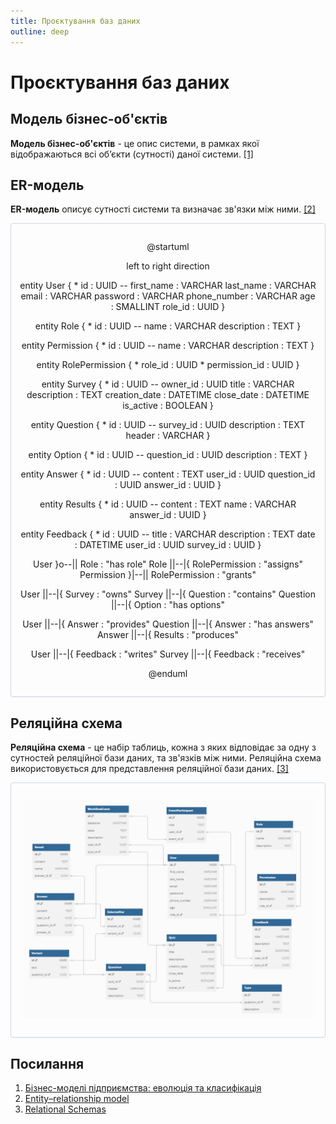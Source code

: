 ```yaml
---
title: Проєктування баз даних
outline: deep
---
```


# Проєктування баз даних

## Модель бізнес-об'єктів

**Модель бізнес-об'єктів** - це опис системи, в рамках якої відображаються всі об’єкти (сутності) даної системи. [[1]](https://economyandsociety.in.ua/journals/7_ukr/82.pdf)

## ER-модель   

**ER-модель** описує сутності системи та визначає зв'язки між ними. [[2]](https://en.wikipedia.org/wiki/Entity%E2%80%93relationship_model)

<center style="
    border-radius:4px;
    border: 1px solid #cfd7e6;
    box-shadow: 0 1px 3px 0 rgba(89,105,129,.05), 0 1px 1px 0 rgba(0,0,0,.025);
    padding: 1em;"
>

@startuml

left to right direction

entity User {
    * id : UUID
    --
    first_name : VARCHAR
    last_name : VARCHAR
    email : VARCHAR
    password : VARCHAR
    phone_number : VARCHAR
    age : SMALLINT
    role_id : UUID
}

entity Role {
    * id : UUID
    --
    name : VARCHAR
    description : TEXT
}

entity Permission {
    * id : UUID
    --
    name : VARCHAR
    description : TEXT
}

entity RolePermission {
    * role_id : UUID
    * permission_id : UUID
}

entity Survey {
    * id : UUID
    --
    owner_id : UUID
    title : VARCHAR
    description : TEXT
    creation_date : DATETIME
    close_date : DATETIME
    is_active : BOOLEAN
}

entity Question {
    * id : UUID
    --
    survey_id : UUID
    description : TEXT
    header : VARCHAR
}

entity Option {
    * id : UUID
    --
    question_id : UUID
    description : TEXT
}

entity Answer {
    * id : UUID
    --
    content : TEXT
    user_id : UUID
    question_id : UUID
    answer_id : UUID
}

entity Results {
    * id : UUID
    --
    content : TEXT
    name : VARCHAR
    answer_id : UUID
}

entity Feedback {
    * id : UUID
    --
    title : VARCHAR
    description : TEXT
    date : DATETIME
    user_id : UUID
    survey_id : UUID
}

User }o--|| Role : "has role"
Role ||--|{ RolePermission : "assigns"
Permission }|--|| RolePermission : "grants"

User ||--|{ Survey : "owns"
Survey ||--|{ Question : "contains"
Question ||--|{ Option : "has options"

User ||--|{ Answer : "provides"
Question ||--|{ Answer : "has answers"
Answer ||--|{ Results : "produces"

User ||--|{ Feedback : "writes"
Survey ||--|{ Feedback : "receives"

@enduml

</center>

## Реляційна схема

**Реляційна схема** - це набір таблиць, кожна з яких відповідає за одну з сутностей реляційної бази даних, та зв'язків між ними. Реляційна схема використовується для представлення реляційної бази даних. [[3]](https://www.sciencedirect.com/topics/computer-science/relational-schema#:~:text=A%20relational%20schema%20is%20a,applications%20belong%20to%20one%20schema.)

<center style="
    border-radius:4px;
    border: 1px solid #cfd7e6;
    box-shadow: 0 1px 3px 0 rgba(89,105,129,.05), 0 1px 1px 0 rgba(0,0,0,.025);
    padding: 1em;"
>

![Реляційна схема](..%2Fimg%2Frelational_schema1.jpg)
</center>

## Посилання

1. [Бізнес-моделі підприємства: еволюція та класифікація](https://economyandsociety.in.ua/journals/7_ukr/82.pdf)
2. [Entity–relationship model](https://en.wikipedia.org/wiki/Entity%E2%80%93relationship_model)
3. [Relational Schemas](https://www.sciencedirect.com/topics/computer-science/relational-schema#:~:text=A%20relational%20schema%20is%20a,applications%20belong%20to%20one%20schema.)
